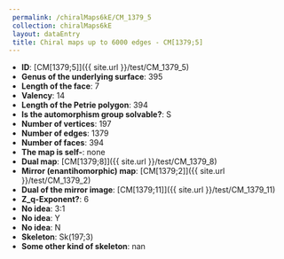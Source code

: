 ```yaml
--- 
 permalink: /chiralMaps6kE/CM_1379_5 
 collection: chiralMaps6kE
 layout: dataEntry
 title: Chiral maps up to 6000 edges - CM[1379;5]
---
```


- **ID**: [CM[1379;5]]({{ site.url }}/test/CM_1379_5)
- **Genus of the underlying surface**: 395
- **Length of the face**: 7
- **Valency**: 14
- **Length of the Petrie polygon**: 394
- **Is the automorphism group solvable?**: S
- **Number of vertices**: 197
- **Number of edges**: 1379
- **Number of faces**: 394
- **The map is self-**: none
- **Dual map**: [CM[1379;8]]({{ site.url }}/test/CM_1379_8)
- **Mirror (enantihomorphic) map**: [CM[1379;2]]({{ site.url }}/test/CM_1379_2)
- **Dual of the mirror image**: [CM[1379;11]]({{ site.url }}/test/CM_1379_11)
- **Z_q-Exponent?**: 6
- **No idea**:  3:1
- **No idea**: Y
- **No idea**: N
- **Skeleton**: Sk(197;3)
- **Some other kind of skeleton**: nan
